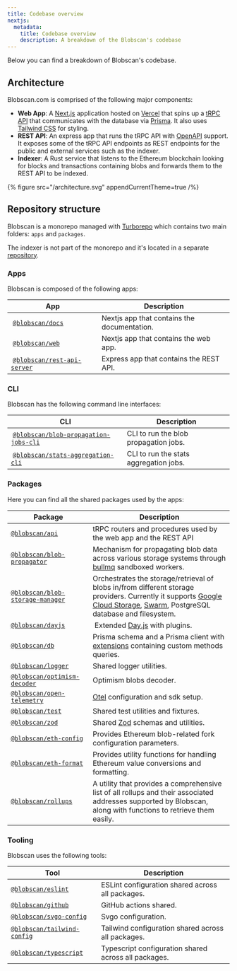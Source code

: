 ```yaml
---
title: Codebase overview
nextjs:
  metadata:
    title: Codebase overview
    description: A breakdown of the Blobscan's codebase
---
```


Below you can find a breakdown of Blobscan's codebase.

## Architecture

Blobscan.com is comprised of the following major components:

- **Web App**: A [Next.js](https://nextjs.org/) application hosted on [Vercel](https://vercel.com/) that spins up a [tRPC API](https://trpc.io) that communicates with the database via [Prisma](https://www.prisma.io/). It also uses [Tailwind CSS](https://tailwindcss.com/) for styling.
- **REST API**: An express app that runs the tRPC API with [OpenAPI](https://www.openapis.org/) support. It exposes some of the tRPC API endpoints as REST endpoints for the public and external services such as the indexer.
- **Indexer**: A Rust service that listens to the Ethereum blockchain looking for blocks and transactions containing blobs and forwards them to the REST API to be indexed.

{% figure  src="/architecture.svg" appendCurrentTheme=true /%}

## Repository structure

Blobscan is a monorepo managed with [Turborepo](https://turbo.build/) which contains two main folders: `apps` and `packages`.

The indexer is not part of the monorepo and it's located in a separate [repository](https://github.com/Blobscan/blobscan-indexer.rs/tree/next).

### Apps

Blobscan is composed of the following apps:

| App                                                                                                 | Description                                 |
| --------------------------------------------------------------------------------------------------- | ------------------------------------------- |
|  [`@blobscan/docs`](https://github.com/Blobscan/blobscan/tree/main/apps/docs)                       | Nextjs app that contains the documentation. |
|  [`@blobscan/web`](https://github.com/Blobscan/blobscan/tree/main/apps/web)                         | Nextjs app that contains the web app.       |
|  [`@blobscan/rest-api-server`](https://github.com/Blobscan/blobscan/tree/main/apps/rest-api-server) | Express app that contains the REST API.     |

### CLI

Blobscan has the following command line interfaces:

| CLI                                                                                                                     | Description                            |
| ----------------------------------------------------------------------------------------------------------------------- | -------------------------------------- |
|  [`@blobscan/blob-propagation-jobs-cli`](https://github.com/Blobscan/blobscan/tree/main/clis/blob-propagation-jobs-cli) | CLI to run the blob propagation jobs.  |
|  [`@blobscan/stats-aggregation-cli`](https://github.com/Blobscan/blobscan/tree/main/clis/stats-aggregation-cli)         | CLI to run the stats aggregation jobs. |

### Packages

Here you can find all the shared packages used by the apps:

| Package                                                                                                          | Description                                                                                                                                                                                                                             |
| ---------------------------------------------------------------------------------------------------------------- | --------------------------------------------------------------------------------------------------------------------------------------------------------------------------------------------------------------------------------------- |
| [`@blobscan/api`](https://github.com/Blobscan/blobscan/tree/main/packages/api)                                   | tRPC routers and procedures used by the web app and the REST API                                                                                                                                                                        |
| [`@blobscan/blob-propagator`](https://github.com/Blobscan/blobscan/tree/main/packages/blob-propagator)           | Mechanism for propagating blob data across various storage systems through [bullmq](https://docs.bullmq.io/) sandboxed workers.                                                                                                         |
| [`@blobscan/blob-storage-manager`](https://github.com/Blobscan/blobscan/tree/main/packages/blob-storage-manager) | Orchestrates the storage/retrieval of blobs in/from different storage providers. Currently it supports [Google Cloud Storage](https://cloud.google.com/storage), [Swarm](https://www.ethswarm.org), PostgreSQL database and filesystem. |
| [`@blobscan/dayjs`](https://github.com/Blobscan/blobscan/tree/main/packages/dayjs)                               |  Extended [Day.js](https://day.js.org/) with plugins.                                                                                                                                                                                   |
| [`@blobscan/db`](https://github.com/Blobscan/blobscan/tree/main/packages/db)                                     | Prisma schema and a Prisma client with [extensions](https://www.prisma.io/docs/concepts/components/prisma-client/client-extensions) containing custom methods queries.                                                                  |
| [`@blobscan/logger`](https://github.com/Blobscan/blobscan/tree/main/packages/logger)                             | Shared logger utilities.                                                                                                                                                                                                                |
| [`@blobscan/optimism-decoder`](https://github.com/Blobscan/blobscan/tree/main/packages/optimism-decoder)         | Optimism blobs decoder.                                                                                                                                                                                                                 |
| [`@blobscan/open-telemetry`](https://github.com/Blobscan/blobscan/tree/main/packages/open-telemetry)             | [Otel](https://opentelemetry.io/) configuration and sdk setup.                                                                                                                                                                          |
| [`@blobscan/test`](https://github.com/Blobscan/blobscan/tree/main/packages/test)                                 | Shared test utilities and fixtures.                                                                                                                                                                                                     |
| [`@blobscan/zod`](https://github.com/Blobscan/blobscan/tree/main/packages/zod)                                   | Shared [Zod](https://zod.dev) schemas and utilities.                                                                                                                                                                                    |
| [`@blobscan/eth-config`](https://github.com/Blobscan/blobscan/tree/main/packages/eth-config)                     | Provides Ethereum blob-related fork configuration parameters.                                                                                                                                                                           |
| [`@blobscan/eth-format`](https://github.com/Blobscan/blobscan/tree/main/packages/eth-format)                     | Provides utility functions for handling Ethereum value conversions and formatting.                                                                                                                                                      |
| [`@blobscan/rollups`](https://github.com/Blobscan/blobscan/tree/main/packages/rollups)                           | A utility that provides a comprehensive list of all rollups and their associated addresses supported by Blobscan, along with functions to retrieve them easily.                                                                         |

### Tooling

Blobscan uses the following tools:

| Tool                                                                                           | Description                                          |
| ---------------------------------------------------------------------------------------------- | ---------------------------------------------------- |
| [`@blobscan/eslint`](https://github.com/Blobscan/blobscan/tree/main/tooling/eslint)            | ESLint configuration shared across all packages.     |
| [`@blobscan/github`](https://github.com/Blobscan/blobscan/tree/main/tooling/github)            | GitHub actions shared.                               |
| [`@blobscan/svgo-config`](https://github.com/Blobscan/blobscan/tree/main/tooling/svgo)         | Svgo configuration.                                  |
| [`@blobscan/tailwind-config`](https://github.com/Blobscan/blobscan/tree/main/tooling/tailwind) | Tailwind configuration shared across all packages.   |
| [`@blobscan/typescript`](https://github.com/Blobscan/blobscan/tree/main/tooling/typescript)    | Typescript configuration shared across all packages. |
